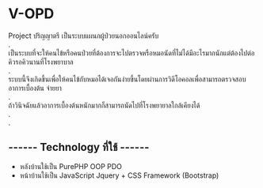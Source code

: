﻿# V-OPD

Project ปริญญาตรี เป็นระบบแผนกผู้ป่วยนอกออนไลน์ครับ  
.  
เป็นระบบที่จะให้คนไข้หรือคนป่วยที่ต้องการจะไปตรวจหรือหมอนัดที่ไม่ได้มีอะไรมากนักแต่ต้องไปต่อคิวรอคิวนานที่โรงพยาบาล  
.  
ระบบนี้จึงเกิดขึ้นเพื่อให้คนไข้กับหมอได้เจอกันง่ายขึ้นโดยผ่านการวิดีโอคอลเพื่อสามารถตรวจสอบอาการเบื้องต้น จ่ายยา  
.  
ถ้าวินิจฉัยแล้วอาการเบื้องต้นหนักมากก็สามารถนัดไปที่โรงพยายาลใกล้เคียงได้  
.  
.  

##  ------ Technology ที่ใช้ ------
- หลังบ้านใช้เป็น PurePHP OOP PDO
- หน้าบ้านใช้เป็น JavaScript Jquery + CSS Framework (Bootstrap)
